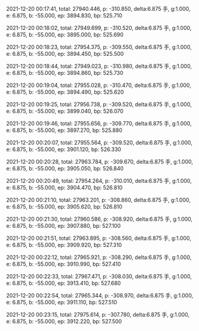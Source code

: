 2021-12-20 00:17:41, total: 27940.446, p: -310.850, delta:6.875 手, g:1.000, e: 6.875, b: -55.000, ep: 3894.830, bp: 525.710

2021-12-20 00:18:02, total: 27949.699, p: -310.520, delta:6.875 手, g:1.000, e: 6.875, b: -55.000, ep: 3895.000, bp: 525.690

2021-12-20 00:18:23, total: 27954.375, p: -309.550, delta:6.875 手, g:1.000, e: 6.875, b: -55.000, ep: 3894.450, bp: 525.500

2021-12-20 00:18:44, total: 27949.023, p: -310.980, delta:6.875 手, g:1.000, e: 6.875, b: -55.000, ep: 3894.860, bp: 525.730

2021-12-20 00:19:04, total: 27955.028, p: -310.470, delta:6.875 手, g:1.000, e: 6.875, b: -55.000, ep: 3894.490, bp: 525.620

2021-12-20 00:19:25, total: 27956.738, p: -309.520, delta:6.875 手, g:1.000, e: 6.875, b: -55.000, ep: 3899.040, bp: 526.070

2021-12-20 00:19:46, total: 27955.656, p: -309.770, delta:6.875 手, g:1.000, e: 6.875, b: -55.000, ep: 3897.270, bp: 525.880

2021-12-20 00:20:07, total: 27955.564, p: -309.520, delta:6.875 手, g:1.000, e: 6.875, b: -55.000, ep: 3901.120, bp: 526.330

2021-12-20 00:20:28, total: 27963.784, p: -309.670, delta:6.875 手, g:1.000, e: 6.875, b: -55.000, ep: 3905.050, bp: 526.840

2021-12-20 00:20:49, total: 27954.264, p: -310.010, delta:6.875 手, g:1.000, e: 6.875, b: -55.000, ep: 3904.470, bp: 526.810

2021-12-20 00:21:10, total: 27963.201, p: -308.860, delta:6.875 手, g:1.000, e: 6.875, b: -55.000, ep: 3905.620, bp: 526.810

2021-12-20 00:21:30, total: 27960.586, p: -308.920, delta:6.875 手, g:1.000, e: 6.875, b: -55.000, ep: 3907.880, bp: 527.100

2021-12-20 00:21:51, total: 27963.895, p: -308.560, delta:6.875 手, g:1.000, e: 6.875, b: -55.000, ep: 3909.920, bp: 527.310

2021-12-20 00:22:12, total: 27965.921, p: -308.290, delta:6.875 手, g:1.000, e: 6.875, b: -55.000, ep: 3910.990, bp: 527.410

2021-12-20 00:22:33, total: 27967.471, p: -308.030, delta:6.875 手, g:1.000, e: 6.875, b: -55.000, ep: 3913.410, bp: 527.680

2021-12-20 00:22:54, total: 27965.344, p: -308.970, delta:6.875 手, g:1.000, e: 6.875, b: -55.000, ep: 3911.110, bp: 527.510

2021-12-20 00:23:15, total: 27975.614, p: -307.780, delta:6.875 手, g:1.000, e: 6.875, b: -55.000, ep: 3912.220, bp: 527.500